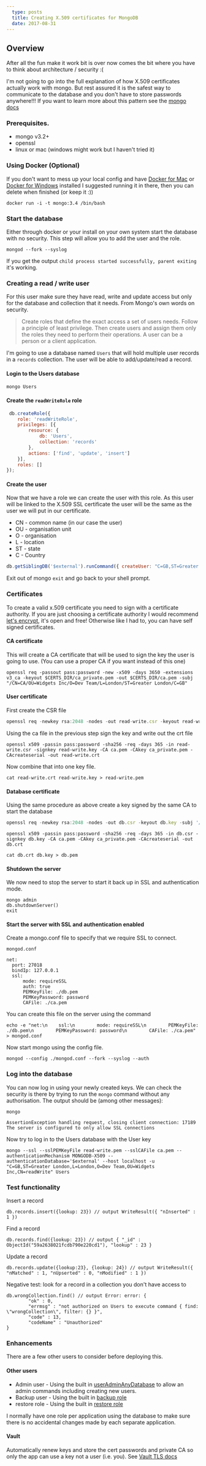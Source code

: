 ```yaml
---
  type: posts
  title: Creating X.509 certificates for MongoDB
  date: 2017-08-31
---
```

  
## Overview
After all the fun make it work bit is over now comes the bit where you have to think about architecture / security :(

I'm not going to go into the full explanation of how X.509 certificates actually work with mongo.  But rest assured it is the safest way to communicate to the database and you don't have to store passwords anywhere!!!  If you want to learn more about this pattern see the [mongo docs](https://docs.mongodb.com/manual/core/security-transport-encryption/)

### Prerequisites.

* mongo v3.2+
* openssl
* linux or mac (windows might work but I haven't tried it)

### Using Docker (Optional)

If you don't want to mess up your local config and have [Docker for Mac](https://www.docker.com/docker-mac) or [Docker for Windows](https://docs.docker.com/docker-for-windows/) installed I suggested running it in there, then you can delete when finished (or keep it :))

```
docker run -i -t mongo:3.4 /bin/bash
```

### Start the database
Either through docker or your install on your own system start the database with no security.  This step will allow you to add the user and the role.

``` 
mongod --fork --syslog
```

If you get the output ```child process started successfully, parent exiting``` it's working.

### Creating a read / write user
For this user make sure they have read, write and update access but only for the database and collection that it needs.  From Mongo's own words on security.

> Create roles that define the exact access a set of users needs. Follow a principle of least privilege. Then create users and assign them only the roles they need to perform their operations. A user can be a person or a client application.

I'm going to use a database named ```Users``` that will hold multiple user records in a ```records``` collection.  The user will be able to add/update/read a record.

#### Login to the Users database

```javascript
mongo Users
```

#### Create the `readWriteRole` role

```javascript
 db.createRole({
    role: 'readWriteRole',
    privileges: [{
        resource: {
            db: 'Users',
            collection: 'records'
        },
        actions: ['find', 'update', 'insert']
    }],
    roles: []
});
```

#### Create the user

Now that we have a role we can create the user with this role.  As this user will be linked to the X.509 SSL certificate the user will be the same as the user we will put in our certificate. 

* CN - common name (in our case the user)
* OU - organisation unit 
* O - organisation
* L - location
* ST - state
* C - Country

```javascript
db.getSiblingDB('$external').runCommand({ createUser: "C=GB,ST=Greater London,L=London,O=Dev Team,OU=Widgets Inc,CN=readWrite", roles:[{role: 'readWriteRole', db: 'Users'}] });
```

Exit out of mongo `exit` and go back to your shell prompt.

### Certificates

To create a valid x.509 certificate you need to sign with a certificate authority.  If you are just choosing a certificate authority I would recommend [let's encrypt](https://letsencrypt.org/), it's open and free!  Otherwise like I had to, you can have self signed certificates.

#### CA certificate

This will create a CA certificate that will be used to sign the key the user is going to use.  (You can use a proper CA if you want instead of this one)

```shell
openssl req -passout pass:password -new -x509 -days 3650 -extensions v3_ca -keyout $CERTS_DIR/ca_private.pem -out $CERTS_DIR/ca.pem -subj "/CN=CA/OU=Widgets Inc/O=Dev Team/L=London/ST=Greater London/C=GB"
```

#### User certificate
First create the CSR file
```javascript
openssl req -newkey rsa:2048 -nodes -out read-write.csr -keyout read-write.key -subj '/CN=readWrite/OU=Widgets Inc/O=Dev Team/L=London/ST=Greater London/C=GB' 

```
Using the ca file in the previous step sign the key and write out the crt file 

```
openssl x509 -passin pass:password -sha256 -req -days 365 -in read-write.csr -signkey read-write.key -CA ca.pem -CAkey ca_private.pem -CAcreateserial -out read-write.crt 
```
Now combine that into one key file.

```
cat read-write.crt read-write.key > read-write.pem
```

#### Database certificate
Using the same procedure as above create a key signed by the same CA to start the database

```javascript
openssl req -newkey rsa:2048 -nodes -out db.csr -keyout db.key -subj '/CN=localhost/OU=webmaster/O=Dev Team/L=London/ST=Greater London/C=GB' 

```
```
openssl x509 -passin pass:password -sha256 -req -days 365 -in db.csr -signkey db.key -CA ca.pem -CAkey ca_private.pem -CAcreateserial -out db.crt 
```

```
cat db.crt db.key > db.pem
```


#### Shutdown the server
We now need to stop the server to start it back up in SSL and authentication mode.

```
mongo admin
db.shutdownServer()
exit
```

#### Start the server with SSL and authentication enabled 

Create a mongo.conf file to specify that we require SSL to connect.

`mongod.conf`

```
net:
  port: 27018 
  bindIp: 127.0.0.1
  ssl:
      mode: requireSSL
      auth: true
      PEMKeyFile: ./db.pem
      PEMKeyPassword: password
      CAFile: ./ca.pem
```

You can create this file on the server using the command

```
echo -e "net:\n    ssl:\n        mode: requireSSL\n        PEMKeyFile: ./db.pem\n        PEMKeyPassword: password\n        CAFile: ./ca.pem" > mongod.conf
```

Now start mongo using the config file.

```
mongod --config ./mongod.conf --fork --syslog --auth
```

### Log into the database

You can now log in using your newly created keys.  We can check the security is there by trying to run the `mongo` command without any authorisation.  The output should be (among other messages):

```
mongo

AssertionException handling request, closing client connection: 17189 The server is configured to only allow SSL connections
```

Now try to log in to the Users database with the User key
```
mongo --ssl --sslPEMKeyFile read-write.pem --sslCAFile ca.pem --authenticationMechanism MONGODB-X509 --authenticationDatabase='$external' --host localhost -u "C=GB,ST=Greater London,L=London,O=Dev Team,OU=Widgets Inc,CN=readWrite" Users

```

### Test functionality

Insert a record
```
db.records.insert({lookup: 23}) // output WriteResult({ "nInserted" : 1 })
```

Find a record
```
db.records.find({lookup: 23}) // output { "_id" : ObjectId("59a2638021fcdb790e220cd1"), "lookup" : 23 }
```

Update a record
```
db.records.update({lookup:23}, {lookup: 24}) // output WriteResult({ "nMatched" : 1, "nUpserted" : 0, "nModified" : 1 })
```

Negative test: look for a record in a collection you don't have access to
```
db.wrongCollection.find() // output Error: error: {
        "ok" : 0,
        "errmsg" : "not authorized on Users to execute command { find: \"wrongCollection\", filter: {} }",
        "code" : 13,
        "codeName" : "Unauthorized"
}
```

### Enhancements

There are a few other users to consider before deploying this.

#### Other users
* Admin user - Using the built in [userAdminAnyDatabase](https://docs.mongodb.com/manual/reference/built-in-roles/#userAdminAnyDatabase) to allow an admin commands including creating new users.
* Backup user - Using the built in [backup role](https://docs.mongodb.com/manual/reference/built-in-roles/#backup)
* restore role - Using the built in [restore role](https://docs.mongodb.com/manual/reference/built-in-roles/#restore)

I normally have one role per application using the database to make sure there is no accidental changes made by each separate application.

#### Vault
Automatically renew keys and store the cert passwords and private CA so only the app can use a key not a user (i.e. you). 
 See [Vault TLS docs](https://www.vaultproject.io/docs/auth/cert.html)


